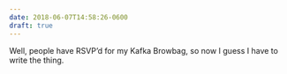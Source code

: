 ```yaml
---
date: 2018-06-07T14:58:26-0600
draft: true
---
```




Well, people have RSVP’d for my Kafka Browbag, so now I guess I have to write the thing.



